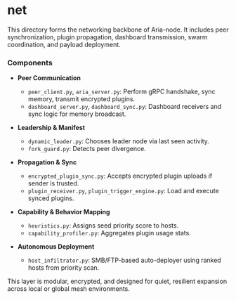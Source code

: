 # net

This directory forms the networking backbone of Aria-node. It includes peer synchronization, plugin propagation, dashboard transmission, swarm coordination, and payload deployment.

### Components

- **Peer Communication**
  - `peer_client.py`, `aria_server.py`: Perform gRPC handshake, sync memory, transmit encrypted plugins.
  - `dashboard_server.py`, `dashboard_sync.py`: Dashboard receivers and sync logic for memory broadcast.

- **Leadership & Manifest**
  - `dynamic_leader.py`: Chooses leader node via last seen activity.
  - `fork_guard.py`: Detects peer divergence.

- **Propagation & Sync**
  - `encrypted_plugin_sync.py`: Accepts encrypted plugin uploads if sender is trusted.
  - `plugin_receiver.py`, `plugin_trigger_engine.py`: Load and execute synced plugins.

- **Capability & Behavior Mapping**
  - `heuristics.py`: Assigns seed priority score to hosts.
  - `capability_profiler.py`: Aggregates plugin usage stats.

- **Autonomous Deployment**
  - `host_infiltrator.py`: SMB/FTP-based auto-deployer using ranked hosts from priority scan.

This layer is modular, encrypted, and designed for quiet, resilient expansion across local or global mesh environments.

